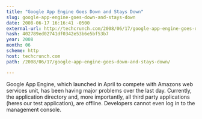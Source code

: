 ```yaml
---
title: "Google App Engine Goes Down and Stays Down"
slug: google-app-engine-goes-down-and-stays-down
date: 2008-06-17 16:16:41 -0500
external-url: http://techcrunch.com/2008/06/17/google-app-engine-goes-down-and-stays-down/
hash: 402789ed02741df0342e53b6e5bf53b7
year: 2008
month: 06
scheme: http
host: techcrunch.com
path: /2008/06/17/google-app-engine-goes-down-and-stays-down/

---
```


Google App Engine, which launched in April to compete with Amazons web services unit, has been having major problems over the last day. Currently, the application directory and, more importantly, all third party applications (heres our test application), are offline. Developers cannot even log in to the management console.
